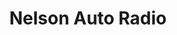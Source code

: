 ---
title: "Nelson Auto Radio"
url: /buenos-aires/nelson-auto-radio/
shop: piezas de automóviles
---